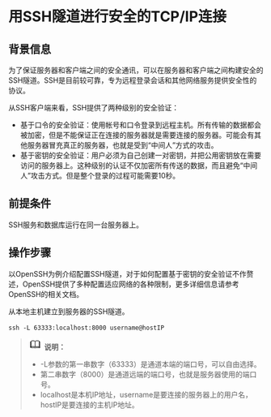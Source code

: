 # 用SSH隧道进行安全的TCP/IP连接<a name="ZH-CN_TOPIC_0289900939"></a>

## 背景信息<a name="zh-cn_topic_0283136790_zh-cn_topic_0237121093_zh-cn_topic_0059778333_section59301241111412"></a>

为了保证服务器和客户端之间的安全通讯，可以在服务器和客户端之间构建安全的SSH隧道。SSH是目前较可靠，专为远程登录会话和其他网络服务提供安全性的协议。

从SSH客户端来看，SSH提供了两种级别的安全验证：

-   基于口令的安全验证：使用帐号和口令登录到远程主机。所有传输的数据都会被加密，但是不能保证正在连接的服务器就是需要连接的服务器。可能会有其他服务器冒充真正的服务器，也就是受到“中间人”方式的攻击。
-   基于密钥的安全验证：用户必须为自己创建一对密钥，并把公用密钥放在需要访问的服务器上。这种级别的认证不仅加密所有传送的数据，而且避免“中间人”攻击方式。但是整个登录的过程可能需要10秒。

## 前提条件<a name="zh-cn_topic_0283136790_zh-cn_topic_0237121093_zh-cn_topic_0059778333_s34e271e7ba7f43139fcd5db58083f72b"></a>

SSH服务和数据库运行在同一台服务器上。

## 操作步骤<a name="zh-cn_topic_0283136790_zh-cn_topic_0237121093_zh-cn_topic_0059778333_s52e44d9dadf14f8e943598203a0ddfbd"></a>

以OpenSSH为例介绍配置SSH隧道，对于如何配置基于密钥的安全验证不作赘述，OpenSSH提供了多种配置适应网络的各种限制，更多详细信息请参考OpenSSH的相关文档。

从本地主机建立到服务器的SSH隧道。

```
ssh -L 63333:localhost:8000 username@hostIP
```

>![](public_sys-resources/icon-note.gif) **说明：** 
>-   -L参数的第一串数字（63333）是通道本端的端口号，可以自由选择。
>-   第二串数字（8000）是通道远端的端口号，也就是服务器使用的端口号。
>-   localhost是本机IP地址，username是要连接的服务器上的用户名，hostIP是要连接的主机IP地址。

